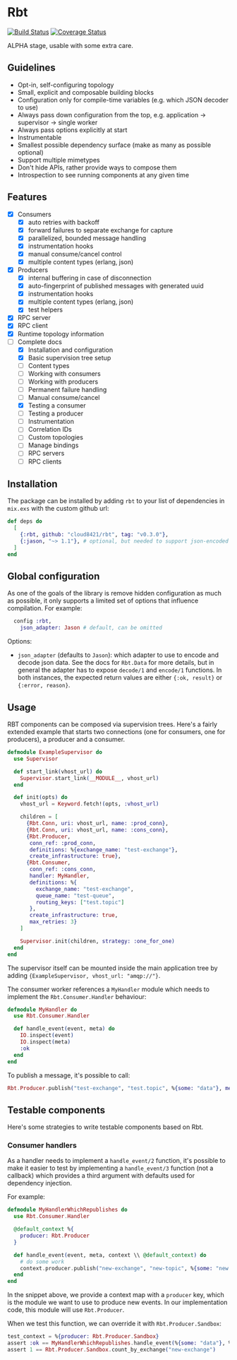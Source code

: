 # Rbt

[![Build Status](https://travis-ci.org/cloud8421/rbt.svg?branch=master)](https://travis-ci.org/cloud8421/rbt)
[![Coverage Status](https://coveralls.io/repos/github/cloud8421/rbt/badge.svg?branch=master)](https://coveralls.io/github/cloud8421/rbt?branch=master)

ALPHA stage, usable with some extra care.

## Guidelines

- Opt-in, self-configuring topology
- Small, explicit and composable building blocks
- Configuration only for compile-time variables (e.g. which JSON decoder to use)
- Always pass down configuration from the top, e.g. application -> supervisor -> single worker
- Always pass options explicitly at start
- Instrumentable
- Smallest possible dependency surface (make as many as possible optional)
- Support multiple mimetypes
- Don't hide APIs, rather provide ways to compose them
- Introspection to see running components at any given time

## Features

- [x] Consumers
  - [x] auto retries with backoff
  - [x] forward failures to separate exchange for capture
  - [x] parallelized, bounded message handling
  - [x] instrumentation hooks
  - [x] manual consume/cancel control
  - [x] multiple content types (erlang, json)
- [x] Producers
  - [x] internal buffering in case of disconnection
  - [x] auto-fingerprint of published messages with generated uuid
  - [x] instrumentation hooks
  - [x] multiple content types (erlang, json)
  - [x] test helpers
- [x] RPC server
- [x] RPC client
- [x] Runtime topology information
- [ ] Complete docs
  - [x] Installation and configuration
  - [x] Basic supervision tree setup
  - [ ] Content types
  - [ ] Working with consumers
  - [ ] Working with producers
  - [ ] Permanent failure handling
  - [ ] Manual consume/cancel
  - [x] Testing a consumer
  - [ ] Testing a producer
  - [ ] Instrumentation
  - [ ] Correlation IDs
  - [ ] Custom topologies
  - [ ] Manage bindings
  - [ ] RPC servers
  - [ ] RPC clients

## Installation

The package can be installed by adding `rbt` to your list of dependencies in `mix.exs` with the custom github url:

```elixir
def deps do
  [
    {:rbt, github: "cloud8421/rbt", tag: "v0.3.0"},
    {:jason, "~> 1.1"}, # optional, but needed to support json-encoded messages
  ]
end
```

## Global configuration

As one of the goals of the library is remove hidden configuration as much as possible, it only supports a limited set of options that
influence compilation. For example:

```elixir
  config :rbt,
    json_adapter: Jason # default, can be omitted
```

Options:
  - `json_adapter` (defaults to `Jason`): which adapter to use to encode and decode json data. See the docs for `Rbt.Data` for more details,
  but in general the adapter has to expose `decode/1` and `encode/1` functions. In both instances, the expected return values are either `{:ok, result}` or `{:error, reason}`. 

## Usage

RBT components can be composed via supervision trees. Here's a fairly extended example that starts two connections (one for consumers, one for producers), a producer and a consumer.

```elixir
defmodule ExampleSupervisor do
  use Supervisor

  def start_link(vhost_url) do
    Supervisor.start_link(__MODULE__, vhost_url)
  end

  def init(opts) do
    vhost_url = Keyword.fetch!(opts, :vhost_url)

    children = [
      {Rbt.Conn, uri: vhost_url, name: :prod_conn},
      {Rbt.Conn, uri: vhost_url, name: :cons_conn},
      {Rbt.Producer, 
       conn_ref: :prod_conn,
       definitions: %{exchange_name: "test-exchange"},
       create_infrastructure: true},
      {Rbt.Consumer,
       conn_ref: :cons_conn,
       handler: MyHandler,
       definitions: %{
         exchange_name: "test-exchange",
         queue_name: "test-queue",
         routing_keys: ["test.topic"]
       },
       create_infrastructure: true,
       max_retries: 3}
    ]

    Supervisor.init(children, strategy: :one_for_one)
  end
end
```

The supervisor itself can be mounted inside the main application tree by adding `{ExampleSupervisor, vhost_url: "amqp://"}`.

The consumer worker references a `MyHandler` module which needs to implement the `Rbt.Consumer.Handler` behaviour:

```elixir
defmodule MyHandler do
  use Rbt.Consumer.Handler

  def handle_event(event, meta) do
    IO.inspect(event)
    IO.inspect(meta)
    :ok
  end
end
```

To publish a message, it's possible to call:

```elixir
Rbt.Producer.publish("test-exchange", "test.topic", %{some: "data"}, message_id: "my-client-id")
```

## Testable components

Here's some strategies to write testable components based on Rbt.

### Consumer handlers

As a handler needs to implement a `handle_event/2` function, it's possible to make it easier to test by implementing a `handle_event/3` function (not a callback) which provides a third argument with defaults used for dependency injection.

For example:

```elixir
defmodule MyHandlerWhichRepublishes do
  use Rbt.Consumer.Handler

  @default_context %{
    producer: Rbt.Producer
  }

  def handle_event(event, meta, context \\ @default_context) do
    # do some work
    context.producer.publish("new-exchange", "new-topic", %{some: "new data"})
  end
end
```

In the snippet above, we provide a context map with a `producer` key, which is the module we want to use to produce new events. In our implementation
code, this module will use `Rbt.Producer`.

When we test this function, we can override it with `Rbt.Producer.Sandbox`:

```elixir
test_context = %{producer: Rbt.Producer.Sandbox}
assert :ok == MyHandlerWhichRepublishes.handle_event(%{some: "data"}, %{}, test_context)
assert 1 == Rbt.Producer.Sandbox.count_by_exchange("new-exchange")
```
